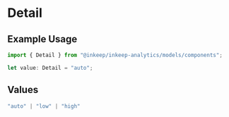 # Detail

## Example Usage

```typescript
import { Detail } from "@inkeep/inkeep-analytics/models/components";

let value: Detail = "auto";
```

## Values

```typescript
"auto" | "low" | "high"
```